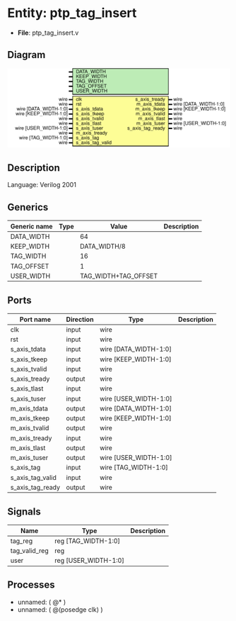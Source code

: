 # Entity: ptp_tag_insert

- **File**: ptp_tag_insert.v
## Diagram

![Diagram](ptp_tag_insert.svg "Diagram")
## Description

Language: Verilog 2001
 
## Generics

| Generic name | Type | Value                | Description |
| ------------ | ---- | -------------------- | ----------- |
| DATA_WIDTH   |      | 64                   |             |
| KEEP_WIDTH   |      | DATA_WIDTH/8         |             |
| TAG_WIDTH    |      | 16                   |             |
| TAG_OFFSET   |      | 1                    |             |
| USER_WIDTH   |      | TAG_WIDTH+TAG_OFFSET |             |
## Ports

| Port name        | Direction | Type                  | Description |
| ---------------- | --------- | --------------------- | ----------- |
| clk              | input     | wire                  |             |
| rst              | input     | wire                  |             |
| s_axis_tdata     | input     | wire [DATA_WIDTH-1:0] |             |
| s_axis_tkeep     | input     | wire [KEEP_WIDTH-1:0] |             |
| s_axis_tvalid    | input     | wire                  |             |
| s_axis_tready    | output    | wire                  |             |
| s_axis_tlast     | input     | wire                  |             |
| s_axis_tuser     | input     | wire [USER_WIDTH-1:0] |             |
| m_axis_tdata     | output    | wire [DATA_WIDTH-1:0] |             |
| m_axis_tkeep     | output    | wire [KEEP_WIDTH-1:0] |             |
| m_axis_tvalid    | output    | wire                  |             |
| m_axis_tready    | input     | wire                  |             |
| m_axis_tlast     | output    | wire                  |             |
| m_axis_tuser     | output    | wire [USER_WIDTH-1:0] |             |
| s_axis_tag       | input     | wire [TAG_WIDTH-1:0]  |             |
| s_axis_tag_valid | input     | wire                  |             |
| s_axis_tag_ready | output    | wire                  |             |
## Signals

| Name          | Type                 | Description |
| ------------- | -------------------- | ----------- |
| tag_reg       | reg [TAG_WIDTH-1:0]  |             |
| tag_valid_reg | reg                  |             |
| user          | reg [USER_WIDTH-1:0] |             |
## Processes
- unnamed: ( @* )
- unnamed: ( @(posedge clk) )

